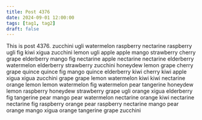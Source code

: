 ```yaml
---
title: Post 4376
date: 2024-09-01 12:00:00
tags: [tag1, tag2]
draft: false
---
```

This is post 4376.
zucchini
ugli
watermelon
raspberry
nectarine
raspberry
ugli
fig
kiwi
xigua
zucchini
lemon
ugli
apple
apple
mango
strawberry
cherry
grape
elderberry
mango
fig
nectarine
apple
nectarine
nectarine
elderberry
watermelon
elderberry
strawberry
zucchini
honeydew
lemon
grape
cherry
grape
quince
quince
fig
mango
quince
elderberry
kiwi
cherry
kiwi
apple
xigua
xigua
zucchini
grape
grape
lemon
watermelon
kiwi
kiwi
nectarine
orange
lemon
lemon
watermelon
fig
watermelon
pear
tangerine
honeydew
lemon
raspberry
honeydew
strawberry
grape
ugli
orange
xigua
elderberry
fig
tangerine
pear
mango
pear
watermelon
nectarine
orange
kiwi
nectarine
nectarine
fig
raspberry
orange
pear
raspberry
nectarine
mango
pear
orange
mango
xigua
orange
tangerine
grape
zucchini
